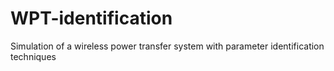 # WPT-identification
Simulation of a wireless power transfer system with parameter identification techniques
